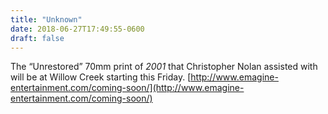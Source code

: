```yaml
---
title: "Unknown"
date: 2018-06-27T17:49:55-0600
draft: false
---
```


The “Unrestored” 70mm print of _2001_ that Christopher Nolan assisted with will be at Willow Creek starting this Friday. [http://www.emagine-entertainment.com/coming-soon/](http://www.emagine-entertainment.com/coming-soon/)
